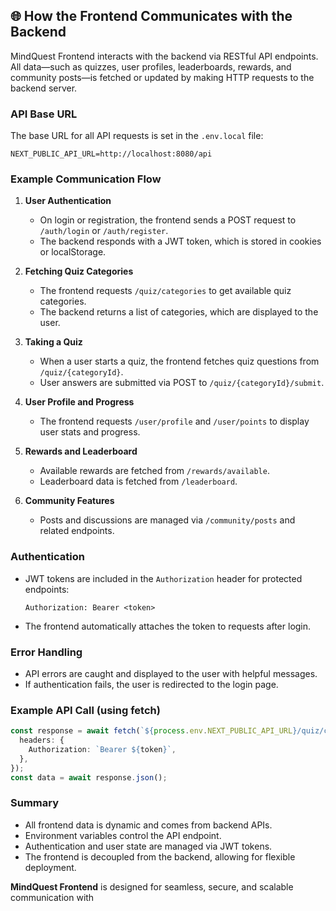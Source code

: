 ## 🌐 How the Frontend Communicates with the Backend

MindQuest Frontend interacts with the backend via RESTful API endpoints. All data—such as quizzes, user profiles, leaderboards, rewards, and community posts—is fetched or updated by making HTTP requests to the backend server.

### API Base URL

The base URL for all API requests is set in the `.env.local` file:

```
NEXT_PUBLIC_API_URL=http://localhost:8080/api
```

### Example Communication Flow

1. **User Authentication**
   - On login or registration, the frontend sends a POST request to `/auth/login` or `/auth/register`.
   - The backend responds with a JWT token, which is stored in cookies or localStorage.

2. **Fetching Quiz Categories**
   - The frontend requests `/quiz/categories` to get available quiz categories.
   - The backend returns a list of categories, which are displayed to the user.

3. **Taking a Quiz**
   - When a user starts a quiz, the frontend fetches quiz questions from `/quiz/{categoryId}`.
   - User answers are submitted via POST to `/quiz/{categoryId}/submit`.

4. **User Profile and Progress**
   - The frontend requests `/user/profile` and `/user/points` to display user stats and progress.

5. **Rewards and Leaderboard**
   - Available rewards are fetched from `/rewards/available`.
   - Leaderboard data is fetched from `/leaderboard`.

6. **Community Features**
   - Posts and discussions are managed via `/community/posts` and related endpoints.

### Authentication

- JWT tokens are included in the `Authorization` header for protected endpoints:
  ```
  Authorization: Bearer <token>
  ```
- The frontend automatically attaches the token to requests after login.

### Error Handling

- API errors are caught and displayed to the user with helpful messages.
- If authentication fails, the user is redirected to the login page.

### Example API Call (using fetch)

```typescript
const response = await fetch(`${process.env.NEXT_PUBLIC_API_URL}/quiz/categories`, {
  headers: {
    Authorization: `Bearer ${token}`,
  },
});
const data = await response.json();
```

### Summary

- All frontend data is dynamic and comes from backend APIs.
- Environment variables control the API endpoint.
- Authentication and user state are managed via JWT tokens.
- The frontend is decoupled from the backend, allowing for flexible deployment.

**MindQuest Frontend** is designed for seamless, secure, and scalable communication with